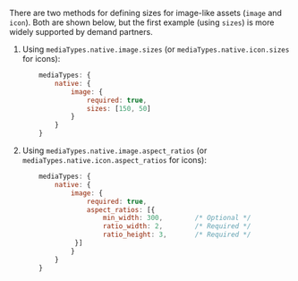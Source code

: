 There are two methods for defining sizes for image-like assets (`image` and `icon`).  Both are shown below, but the first example (using `sizes`) is more widely supported by demand partners.

1. Using `mediaTypes.native.image.sizes` (or `mediaTypes.native.icon.sizes` for icons):

    ```javascript
        mediaTypes: {
            native: {
                image: {
                    required: true,
                    sizes: [150, 50]
                }
            }
        }
    ```

2. Using `mediaTypes.native.image.aspect_ratios` (or `mediaTypes.native.icon.aspect_ratios` for icons):

    ```javascript
        mediaTypes: {
            native: {
                image: {
                    required: true,
                    aspect_ratios: [{
                        min_width: 300,        /* Optional */
                        ratio_width: 2,        /* Required */
                        ratio_height: 3,       /* Required */
                 }]
                }
            }
        }
    ```
